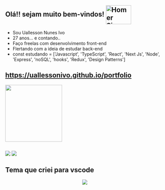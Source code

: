 ## Olá!! sejam muito bem-vindos! <img align="center" alt="Homer Simpson" height="60" width="80" src="https://media.giphy.com/media/L4ZI0w4waQ2vSkMgU9/giphy.gif">

- Sou Uallesson Nunes Ivo
- 27 anos... e contando..
- Faço freelas com desenvolvimento front-end
- Flertando com a ideia de estudar back-end
- const estudando = ['Javascript', 'TypeScript', 'React', 'Next Js', 'Node', 'Express', 'noSQL', 'hooks', 'Redux', 'Design Patterns']

 
## https://uallessonivo.github.io/portfolio

<div>
  <a href="https://github.com/Uallessonivo">
  <img height="180em" src="https://github-readme-stats.vercel.app/api/top-langs/?username=Uallessonivo&layout=compact&langs_count=8&theme=dark"/>
<div>
  
  ##
  
  <div>
  <a href = "mailto: uallessons@gmail.com"><img src="https://img.shields.io/badge/-Gmail-%230077B5?style=for-the-badge&logo=gmail&logoColor=white" target="_blank"></a>
  <a href="https://instagram.com/uallesson_ivo" target="_blank"><img src="https://img.shields.io/badge/-Instagram-%23333?style=for-the-badge&logo=instagram&logoColor=white" target="_blank"></a>
</div>

## Tema que criei para vscode

<div align="center">
	<a href="https://marketplace.visualstudio.com/items?itemName=Uallesson.CelestialDraculaTheme">
		<img src="https://img.shields.io/badge/-VISUAL%20STUDIO%20MARKETPLACE-orange" /></a>
</div>
